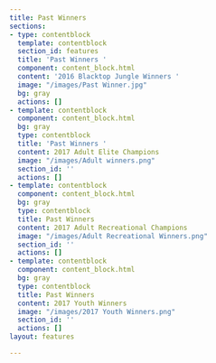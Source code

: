 ```yaml
---
title: Past Winners
sections:
- type: contentblock
  template: contentblock
  section_id: features
  title: 'Past Winners '
  component: content_block.html
  content: '2016 Blacktop Jungle Winners '
  image: "/images/Past Winner.jpg"
  bg: gray
  actions: []
- template: contentblock
  component: content_block.html
  bg: gray
  type: contentblock
  title: 'Past Winners '
  content: 2017 Adult Elite Champions
  image: "/images/Adult winners.png"
  section_id: ''
  actions: []
- template: contentblock
  component: content_block.html
  bg: gray
  type: contentblock
  title: Past Winners
  content: 2017 Adult Recreational Champions
  image: "/images/Adult Recreational Winners.png"
  section_id: ''
  actions: []
- template: contentblock
  component: content_block.html
  bg: gray
  type: contentblock
  title: Past Winners
  content: 2017 Youth Winners
  image: "/images/2017 Youth Winners.png"
  section_id: ''
  actions: []
layout: features

---
```

